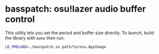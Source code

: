 # basspatch: osu!lazer audio buffer control

This utility lets you set the period and buffer size directly. To launch, build the library with `make` then run:

```bash
LD_PRELOAD=./basspatch.so path/to/osu.AppImage
```

